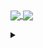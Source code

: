 <a href="https://github.com/anuraghazra/github-readme-stats">
  <img align="center" src="https://github-readme-stats.vercel.app/api?username=fatihbalsoy&count_private=true&show_icons=true&include_all_commits=true&hide_border=true&hide_title=true&theme=transparent" />
</a>
<a href="https://github.com/anuraghazra/github-readme-stats">
  <img align="center" src="https://github-readme-stats.vercel.app/api/top-langs/?username=fatihbalsoy&langs_count=10&hide_title=true&hide_border=true&layout=compact&theme=transparent" />
</a>
<p></p>
<details>
  <summary></summary>
  <a>
    <img align="center" src="https://komarev.com/ghpvc/?username=fatihbalsoy&style=for-the-badge&color=blue" />
  </a>
</details>
